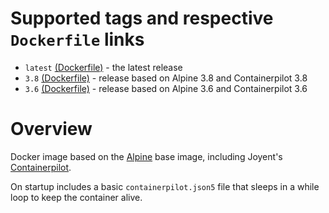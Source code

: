 # Supported tags and respective `Dockerfile` links
* `latest` [(Dockerfile)](https://github.com/topaztechnology/base/blob/master/Dockerfile) - the latest release
* `3.8` [(Dockerfile)](https://github.com/topaztechnology/base/blob/master/Dockerfile) - release based on Alpine 3.8 and Containerpilot 3.8
* `3.6` [(Dockerfile)](https://github.com/topaztechnology/base/blob/master/Dockerfile) - release based on Alpine 3.6 and Containerpilot 3.6

# Overview

Docker image based on the [Alpine](https://hub.docker.com/_/alpine/) base image,  including Joyent's [Containerpilot](https://www.joyent.com/containerpilot).

On startup includes a basic `containerpilot.json5` file that sleeps in a while loop to keep the container alive.
